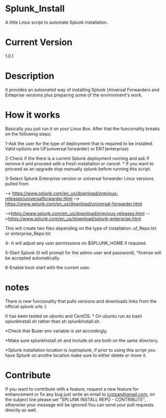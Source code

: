 # Splunk_Install
A little Linux script to automate Splunk installation.

# Current Version

1.0.1

# Description

It provides an automated way of installing Splunk Universal Forwarders and Enteprise versions plus preparing some of the environment's work.


# How it works

Basically you just run it on your Linux Box. After that the funcionality breaks on the following steps:

1-Ask the user for the type of deployment that is required to be installed. Valid options are UF(universal forwarder) or ENT(enterprise)

2-Check if the there is a current Splunk deployment running and ask if remove it and proceed with a fresh installation or cancel. * If you want to proceed as an upgrade stop manually splunk before running this script.

3-Select Splunk Enterprise version or universal forwarder Linux versions pulled from 

--> https://www.splunk.com/en_us/download/previous-releases/universalforwarder.html
--> https://www.splunk.com/en_us/download/universal-forwarder.html

-->https://www.splunk.com/en_us/download/previous-releases.html
-->https://www.splunk.com/en_us/download/splunk-enterprise.html

This will create two files depending on the type of installation: uf_Repo.txt or enterprise_Repo.txt

4- It will adjust any user permissions on $SPLUNK_HOME if required.

5-Start Splunk (it will prompt for the admin user and password), *license will be accepted automatically.

6-Enable boot-start with the current user.

# notes

There is new funcionality that pulls versions and downloads links from the official splunk urls :)

It has been tested on ubuntu and CentOS. * On ubuntu run as bash splunkInstall.sh rather than sh splunkInstall.sh.

*Check that $user env variable is set accordingly.

*Make sure splunkInstall.sh and include.sh are both on the same directory.

*Splunk installation location is /opt/splunk, if prior to using this script you have Splunk on anothe location make sure to either delete or move it.


# Contribute

If you want to contribute with a feature, request a new feature for enhancement or fix any bug just write an email to jcotsan@gmail.com, on the subject line please set "SPLUNK INSTALL REPO - CONTRIBUTE", otherwise your message will be ignored.You can send your pull requests directly as well.




